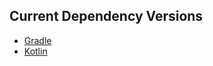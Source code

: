 ## Current Dependency Versions

*   [Gradle][1]
*   [Kotlin][2]

[1]: https://services.gradle.org/versions/current
[2]: https://github.com/JetBrains/kotlin/releases/latest
